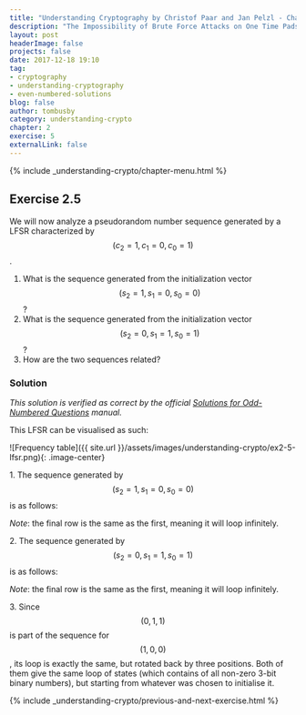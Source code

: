 ```yaml
---
title: "Understanding Cryptography by Christof Paar and Jan Pelzl - Chapter 1 Solutions - Ex2.5"
description: "The Impossibility of Brute Force Attacks on One Time Pads (OTPs)"
layout: post
headerImage: false
projects: false
date: 2017-12-18 19:10
tag:
- cryptography
- understanding-cryptography
- even-numbered-solutions
blog: false
author: tombusby
category: understanding-crypto
chapter: 2
exercise: 5
externalLink: false
---
```


{% include _understanding-crypto/chapter-menu.html %}

## Exercise 2.5

We will now analyze a pseudorandom number sequence generated by a LFSR characterized by $$ (c_2 = 1, c_1 = 0, c_0 = 1) $$.

1. What is the sequence generated from the initialization vector $$ (s_2 = 1, s_1 = 0, s_0 = 0) $$?
2. What is the sequence generated from the initialization vector $$ (s_2 = 0, s_1 = 1, s_0 = 1) $$?
3. How are the two sequences related?

### Solution

*This solution is verified as correct by the official [Solutions for Odd-Numbered Questions](http://wiki.crypto.rub.de/Buch/en/download/Understanding_Cryptography_Odd_Solutions.pdf) manual.*

This LFSR can be visualised as such:

![Frequency table]({{ site.url }}/assets/images/understanding-crypto/ex2-5-lfsr.png){: .image-center}

1\. The sequence generated by $$ (s_2 = 1, s_1 = 0, s_0 = 0) $$ is as follows:

<div style="text-align: center;">
<script type="math/tex">
\begin{array}{c c c|c}
s_2 & s_1 & s_0 & \text{Output} \\ \hline
1 & 0 & 0 & 0 \\
1 & 1 & 0 & 0 \\
1 & 1 & 1 & 1 \\
0 & 1 & 1 & 1 \\
1 & 0 & 1 & 1 \\
0 & 1 & 0 & 0 \\
0 & 0 & 1 & 1 \\ \hline
1 & 0 & 0 & 0
\end{array}
</script>
</div>

*Note*: the final row is the same as the first, meaning it will loop infinitely.

2\. The sequence generated by $$ (s_2 = 0, s_1 = 1, s_0 = 1) $$ is as follows:

<div style="text-align: center;">
<script type="math/tex">
\begin{array}{c c c|c}
s_2 & s_1 & s_0 & \text{Output} \\ \hline
0 & 1 & 1 & 1 \\
1 & 0 & 1 & 1 \\
0 & 1 & 0 & 0 \\
0 & 0 & 1 & 1 \\
1 & 0 & 0 & 0 \\
1 & 1 & 0 & 0 \\
1 & 1 & 1 & 1 \\ \hline
0 & 1 & 1 & 1
\end{array}
</script>
</div>

*Note*: the final row is the same as the first, meaning it will loop infinitely.

3\. Since $$ (0, 1, 1) $$ is part of the sequence for $$ (1, 0, 0) $$, its loop is exactly the same, but rotated back by three positions. Both of them give the same loop of states (which contains of all non-zero 3-bit binary numbers), but starting from whatever was chosen to initialise it.

{% include _understanding-crypto/previous-and-next-exercise.html %}
